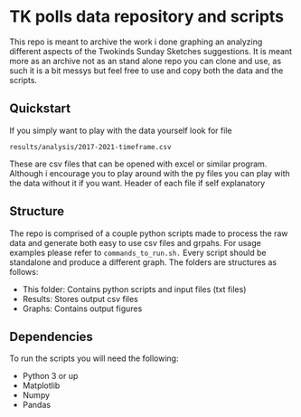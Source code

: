 # TK polls data repository and scripts
This repo is meant to archive the work i done graphing an analyzing different aspects of the Twokinds Sunday Sketches suggestions. It is meant more as an archive not as an stand alone repo you can clone and use, as such it is a bit messys but feel free to use and copy both the data and the scripts. 

## Quickstart
If you simply want to play with the data yourself look for file
```./results/analysis/2017-2021-suggestions.csv
results/analysis/2017-2021-timeframe.csv
```
These are csv files that can be opened with excel or similar program. Although i encourage you to play around with the py files you can play with the data without it if you want. Header of each file if self explanatory

## Structure
The repo is comprised of a couple python scripts made to process the raw data and generate both easy to use csv files and grpahs. For usage examples please refer to ``commands_to_run.sh.`` Every script should be standalone and  produce a different graph. The folders are structures as follows:

* This folder: Contains python scripts and input files (txt files)
* Results: Stores output csv files
* Graphs:  Contains output figures

## Dependencies 
To run the scripts you will need the following:

* Python 3 or up
* Matplotlib
* Numpy
* Pandas


